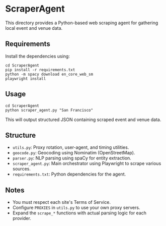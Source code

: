 # ScraperAgent

This directory provides a Python-based web scraping agent for gathering local event and venue data.

## Requirements
Install the dependencies using:
```
cd ScraperAgent
pip install -r requirements.txt
python -m spacy download en_core_web_sm
playwright install
```

## Usage
```
cd ScraperAgent
python scraper_agent.py "San Francisco"
```
This will output structured JSON containing scraped event and venue data.

## Structure
- `utils.py`: Proxy rotation, user-agent, and timing utilities.
- `geocode.py`: Geocoding using Nominatim (OpenStreetMap).
- `parser.py`: NLP parsing using spaCy for entity extraction.
- `scraper_agent.py`: Main orchestrator using Playwright to scrape various sources.
- `requirements.txt`: Python dependencies for the agent.

## Notes
- You must respect each site's Terms of Service.
- Configure `PROXIES` in `utils.py` to use your own proxy servers.
- Expand the `scrape_*` functions with actual parsing logic for each provider.